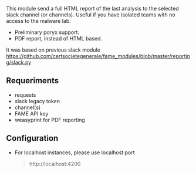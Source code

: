This module send a full HTML report of the last analysis to the selected slack channel (or channels). Useful if you have isolated teams with no access to the malware lab.

- Preliminary poryx support.
- PDF report, instead of HTML based.

It was based on previous slack module https://github.com/certsocietegenerale/fame_modules/blob/master/reporting/slack.py

## Requeriments

- requests
- slack legacy token
- channel(s)
- FAME API key
- weasyprint for PDF reporting

## Configuration

- For localhost instances, please use localhost:port

	> http://localhost:4200